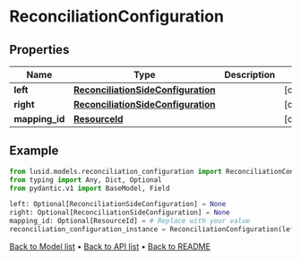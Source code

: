 # ReconciliationConfiguration

## Properties
Name | Type | Description | Notes
------------ | ------------- | ------------- | -------------
**left** | [**ReconciliationSideConfiguration**](ReconciliationSideConfiguration.md) |  | [optional] 
**right** | [**ReconciliationSideConfiguration**](ReconciliationSideConfiguration.md) |  | [optional] 
**mapping_id** | [**ResourceId**](ResourceId.md) |  | [optional] 
## Example

```python
from lusid.models.reconciliation_configuration import ReconciliationConfiguration
from typing import Any, Dict, Optional
from pydantic.v1 import BaseModel, Field

left: Optional[ReconciliationSideConfiguration] = None
right: Optional[ReconciliationSideConfiguration] = None
mapping_id: Optional[ResourceId] = # Replace with your value
reconciliation_configuration_instance = ReconciliationConfiguration(left=left, right=right, mapping_id=mapping_id)

```

[Back to Model list](../README.md#documentation-for-models) &#8226; [Back to API list](../README.md#documentation-for-api-endpoints) &#8226; [Back to README](../README.md)

